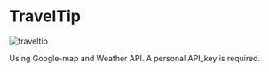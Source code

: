 # TravelTip

![traveltip](https://user-images.githubusercontent.com/71779002/124470885-dc941780-dda4-11eb-8115-fe3e3869366a.jpg)

Using Google-map and Weather API. A personal API_key is required.
